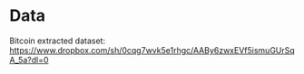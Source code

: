 # Data

Bitcoin extracted dataset: https://www.dropbox.com/sh/0cqg7wvk5e1rhgc/AABy6zwxEVf5ismuGUrSqA_5a?dl=0